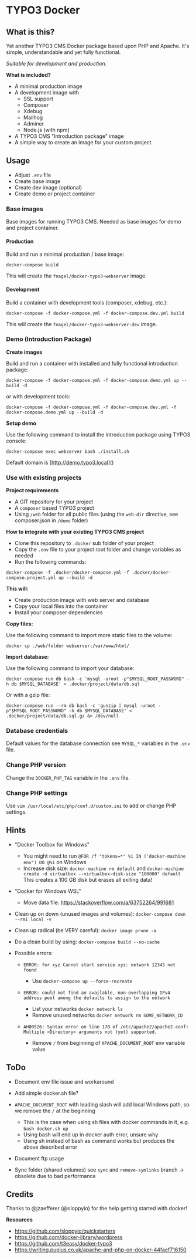 # TYPO3 Docker


## What is this?

Yet another TYPO3 CMS Docker package based upon PHP and Apache. It's simple, understandable and yet fully functional.

_Suitable for development and production._


**What is included?**

* A minimal production image
* A development image with
	* SSL support
	* Composer
    * Xdebug
    * Mailhog
    * Adminer
    * Node.js (with npm)
* A TYPO3 CMS "Introduction package" image
* A simple way to create an image for your custom project


## Usage

* Adjust `.env` file
* Create base image
* Create dev image (optional)
* Create demo or project container


### Base images

Base images for running TYPO3 CMS. Needed as base images for demo and project container.


#### Production

Build and run a minimal production / base image:

```
docker-compose build
```

This will create the `fnagel/docker-typo3-webserver` image.


#### Development

Build a container with development tools (composer, xdebug, etc.):

```
docker-compose -f docker-compose.yml -f docker-compose.dev.yml build
```

This will create the `fnagel/docker-typo3-webserver-dev` image.


### Demo (Introduction Package)

**Create images**

Build and run a container with installed and fully functional introduction package:

```
docker-compose -f docker-compose.yml -f docker-compose.demo.yml up --build -d
```

or with development tools:

```
docker-compose -f docker-compose.yml -f docker-compose.dev.yml -f docker-compose.demo.yml up --build -d
```

**Setup demo**

Use the following command to install the introduction package using TYPO3 console:

```
docker-compose exec webserver bash ./install.sh
```

Default domain is [http://demo.typo3.local]()


### Use with existing projects

**Project requirements**

* A GIT repository for your project
* A `composer` based TYPO3 project
* Using `/web` folder for all public files (using the `web-dir` directive, see composer.json in `/demo` folder)

**How to integrate with your existing TYPO3 CMS project**

* Clone this repository to `.docker` sub folder of your project
* Copy the `.env` file to your project root folder and change variables as needed
* Run the following commands:

```
docker-compose -f .docker/docker-compose.yml -f .docker/docker-compose.project.yml up --build -d
```

**This will:**

* Create production image with web server and database
* Copy your local files into the container
* Install your composer dependencies

**Copy files:**

Use the following command to import more static files to the volume:

```
docker cp ./web/folder webserver:/var/www/html/
```

**Import database:**

Use the following command to import your database:

```
docker-compose run db bash -c 'mysql -uroot -p"$MYSQL_ROOT_PASSWORD" -h db $MYSQL_DATABASE' < .docker/project/data/db.sql
```

Or with a gzip file:

```
docker-compose run --rm db bash -c 'gunzip | mysql -uroot -p"$MYSQL_ROOT_PASSWORD" -h db $MYSQL_DATABASE' < .docker/project/data/db.sql.gz &> /dev/null
```


### Database credentials

Default values for the database connection see `MYSQL_*` variables in the `.env` file.


### Change PHP version

Change the `DOCKER_PHP_TAG` variable in the `.env` file.


### Change PHP settings

Use `vim /usr/local/etc/php/conf.d/custom.ini` to add or change PHP settings.


## Hints

* "Docker Toolbox for Windows"
    * You might need to run `@FOR /f "tokens=*" %i IN ('docker-machine env') DO @%i` on Windows
    * Increase disk size:
        `docker-machine rm default` and
        `docker-machine create -d virtualbox --virtualbox-disk-size "100000" default`
        This creates a 100 GB disk but erases all exiting data!

* "Docker for Windows WSL"
    * Move data file: https://stackoverflow.com/a/63752264/991681

* Clean up on down (unused images and volumes): `docker-compose down --rmi local -v`

* Clean up radical (be VERY careful): `docker image prune -a`

* Do a clean build by using: `docker-compose build --no-cache `

* Possible errors:
    * `ERROR: for xyz Cannot start service xyz: network 12345 not found`
        * Use `docker-compose up --force-recreate`

    * `ERROR: could not find an available, non-overlapping IPv4 address pool among the defaults to assign to the network`
        * List your networks `docker network ls`
        * Remove unused networks `docker network rm SOME_NETWORK_ID`

    * `AH00526: Syntax error on line 170 of /etc/apache2/apache2.conf: Multiple <Directory> arguments not (yet) supported.`
        * Remove `/` from beginning of `APACHE_DOCUMENT_ROOT` env variable value

## ToDo

* Document env file issue and workaround

* Add simple docker.sh file?

* `APACHE_DOCUMENT_ROOT` with leading slash will add local Windows path, so we remove the `/` at the beginning
    * This is the case when using sh files with docker commands in it, e.g. `bash docker.sh up`
    * Using bash will end up in docker auth error, unsure why
    * Using sh instead of bash as command works but produces the above described error

* Document ftp usage

* Sync folder (shared volumes) see `sync` and `remove-symlinks` branch -> obsolete due to bad performance


## Credits

Thanks to @jzaefferer (@sloppyio) for the help getting started with docker!

**Resources**

* https://github.com/sloppyio/quickstarters
* https://github.com/docker-library/wordpress
* https://github.com/t3easy/docker-typo3
* https://writing.pupius.co.uk/apache-and-php-on-docker-44faef716150
